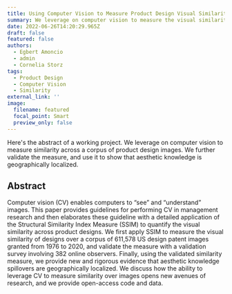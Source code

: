```yaml
---
title: Using Computer Vision to Measure Product Design Visual Similarity
summary: We leverage on computer vision to measure the visual similarity of product design images. We then use the measure to generate management insights. 
date: 2022-06-26T14:20:29.965Z
draft: false
featured: false
authors:
  - Egbert Amoncio
  - admin
  - Cornelia Storz
tags:
  - Product Design
  - Computer Vision
  - Similarity
external_link: ''
image:
  filename: featured
  focal_point: Smart
  preview_only: false
---
```

Here's the abstract of a working project. We leverage on computer vision to measure similarity across a corpus of product design images. We further validate the measure, and use it to show that aesthetic knowledge is geographically localized.   

## Abstract
Computer vision (CV) enables computers to “see” and “understand” images. This paper provides guidelines for performing CV in management research and then elaborates these guideline with a detailed application of the Structural Similarity Index Measure (SSIM) to quantify the visual similarity across product designs. We first apply SSIM to measure the visual similarity of designs over a corpus of 611,578 US design patent images granted from 1976 to 2020, and validate the measure with a validation survey involving 382 online observers. Finally, using the validated similarity measure, we provide new and rigorous evidence that aesthetic knowledge spillovers are geographically localized. We discuss how the ability to leverage CV to measure similarity over images opens new avenues of research, and we provide open-access code and data.
